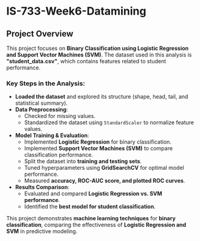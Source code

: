 # IS-733-Week6-Datamining
## Project Overview  

This project focuses on **Binary Classification using Logistic Regression and Support Vector Machines (SVM)**. The dataset used in this analysis is **"student_data.csv"**, which contains features related to student performance.

### Key Steps in the Analysis:
- **Loaded the dataset** and explored its structure (shape, head, tail, and statistical summary).
- **Data Preprocessing**:
  - Checked for missing values.
  - Standardized the dataset using `StandardScaler` to normalize feature values.
- **Model Training & Evaluation**:
  - Implemented **Logistic Regression** for binary classification.
  - Implemented **Support Vector Machines (SVM)** to compare classification performance.
  - Split the dataset into **training and testing sets**.
  - Tuned hyperparameters using **GridSearchCV** for optimal model performance.
  - Measured **accuracy, ROC-AUC score, and plotted ROC curves**.
- **Results Comparison**:
  - Evaluated and compared **Logistic Regression vs. SVM performance**.
  - Identified the **best model for student classification**.

This project demonstrates **machine learning techniques** for **binary classification**, comparing the effectiveness of **Logistic Regression and SVM** in predictive modeling.
